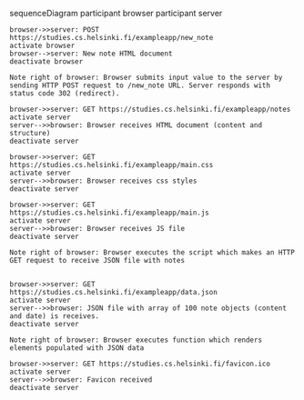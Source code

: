 sequenceDiagram
    participant browser
    participant server


    browser->>server: POST https://studies.cs.helsinki.fi/exampleapp/new_note
    activate browser
    browser-->server: New note HTML document
    deactivate browser

    Note right of browser: Browser submits input value to the server by sending HTTP POST request to /new_note URL. Server responds with status code 302 (redirect).

    browser->>server: GET https://studies.cs.helsinki.fi/exampleapp/notes
    activate server
    server-->>browser: Browser receives HTML document (content and structure)
    deactivate server

    browser->>server: GET https://studies.cs.helsinki.fi/exampleapp/main.css
    activate server
    server-->>browser: Browser receives css styles
    deactivate server

    browser->>server: GET https://studies.cs.helsinki.fi/exampleapp/main.js
    activate server
    server-->>browser: Browser receives JS file
    deactivate server

    Note right of browser: Browser executes the script which makes an HTTP GET request to receive JSON file with notes


    browser->>server: GET https://studies.cs.helsinki.fi/exampleapp/data.json
    activate server
    server-->>browser: JSON file with array of 100 note objects (content and date) is receives.
    deactivate server

    Note right of browser: Browser executes function which renders elements populated with JSON data

    browser->>server: GET https://studies.cs.helsinki.fi/favicon.ico
    activate server
    server-->>browser: Favicon received
    deactivate server